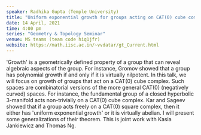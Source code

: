 ```yaml
---
speaker: Radhika Gupta (Temple University) 
title: "Uniform exponential growth for groups acting on CAT(0) cube complexes"
date: 14 April, 2021
time: 4:00 pm
series: "Geometry & Topology Seminar"
venue: MS teams (team code hiq1jfr)
website: https://math.iisc.ac.in/~vvdatar/gt_Current.html
---
```


'Growth' is a geometrically defined property of a group that can reveal algebraic aspects of the group. For instance, Gromov showed that a group has polynomial 
growth if and only if it is virtually nilpotent. In this talk, we will focus on growth of groups that act on a CAT(0) cube complex. Such spaces are combinatorial 
versions of the more general CAT(0) (negatively curved) spaces. For instance, the fundamental group of a closed hyperbolic 3-manifold acts non-trivially on a CAT(0) cube complex.  Kar and Sageev showed that if a group acts freely on a CAT(0) square complex, then it either has 
'uniform exponential growth' or it is virtually abelian. I will present some generalizations of their theorem. This is joint work with Kasia Jankiewicz and Thomas Ng.
